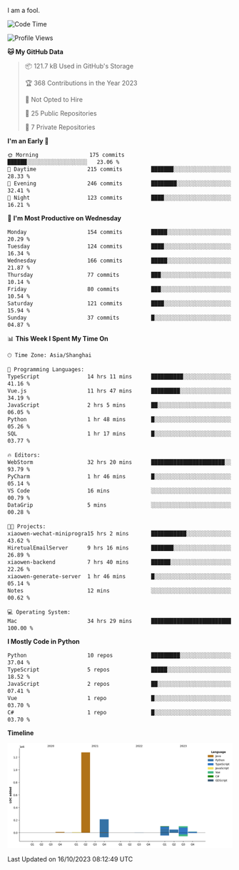 I am a fool.

<!--START_SECTION:waka-->
![Code Time](http://img.shields.io/badge/Code%20Time-785%20hrs%202%20mins-blue)

![Profile Views](http://img.shields.io/badge/Profile%20Views-0-blue)

**🐱 My GitHub Data** 

> 📦 121.7 kB Used in GitHub's Storage 
 > 
> 🏆 368 Contributions in the Year 2023
 > 
> 🚫 Not Opted to Hire
 > 
> 📜 25 Public Repositories 
 > 
> 🔑 7 Private Repositories 
 > 
**I'm an Early 🐤** 

```text
🌞 Morning                175 commits         ██████░░░░░░░░░░░░░░░░░░░   23.06 % 
🌆 Daytime                215 commits         ███████░░░░░░░░░░░░░░░░░░   28.33 % 
🌃 Evening                246 commits         ████████░░░░░░░░░░░░░░░░░   32.41 % 
🌙 Night                  123 commits         ████░░░░░░░░░░░░░░░░░░░░░   16.21 % 
```
📅 **I'm Most Productive on Wednesday** 

```text
Monday                   154 commits         █████░░░░░░░░░░░░░░░░░░░░   20.29 % 
Tuesday                  124 commits         ████░░░░░░░░░░░░░░░░░░░░░   16.34 % 
Wednesday                166 commits         █████░░░░░░░░░░░░░░░░░░░░   21.87 % 
Thursday                 77 commits          ███░░░░░░░░░░░░░░░░░░░░░░   10.14 % 
Friday                   80 commits          ███░░░░░░░░░░░░░░░░░░░░░░   10.54 % 
Saturday                 121 commits         ████░░░░░░░░░░░░░░░░░░░░░   15.94 % 
Sunday                   37 commits          █░░░░░░░░░░░░░░░░░░░░░░░░   04.87 % 
```


📊 **This Week I Spent My Time On** 

```text
🕑︎ Time Zone: Asia/Shanghai

💬 Programming Languages: 
TypeScript               14 hrs 11 mins      ██████████░░░░░░░░░░░░░░░   41.16 % 
Vue.js                   11 hrs 47 mins      █████████░░░░░░░░░░░░░░░░   34.19 % 
JavaScript               2 hrs 5 mins        ██░░░░░░░░░░░░░░░░░░░░░░░   06.05 % 
Python                   1 hr 48 mins        █░░░░░░░░░░░░░░░░░░░░░░░░   05.26 % 
SQL                      1 hr 17 mins        █░░░░░░░░░░░░░░░░░░░░░░░░   03.77 % 

🔥 Editors: 
WebStorm                 32 hrs 20 mins      ███████████████████████░░   93.79 % 
PyCharm                  1 hr 46 mins        █░░░░░░░░░░░░░░░░░░░░░░░░   05.14 % 
VS Code                  16 mins             ░░░░░░░░░░░░░░░░░░░░░░░░░   00.79 % 
DataGrip                 5 mins              ░░░░░░░░░░░░░░░░░░░░░░░░░   00.28 % 

🐱‍💻 Projects: 
xiaowen-wechat-miniprogra15 hrs 2 mins       ███████████░░░░░░░░░░░░░░   43.62 % 
HiretualEmailServer      9 hrs 16 mins       ███████░░░░░░░░░░░░░░░░░░   26.89 % 
xiaowen-backend          7 hrs 40 mins       ██████░░░░░░░░░░░░░░░░░░░   22.26 % 
xiaowen-generate-server  1 hr 46 mins        █░░░░░░░░░░░░░░░░░░░░░░░░   05.14 % 
Notes                    12 mins             ░░░░░░░░░░░░░░░░░░░░░░░░░   00.62 % 

💻 Operating System: 
Mac                      34 hrs 29 mins      █████████████████████████   100.00 % 
```

**I Mostly Code in Python** 

```text
Python                   10 repos            █████████░░░░░░░░░░░░░░░░   37.04 % 
TypeScript               5 repos             █████░░░░░░░░░░░░░░░░░░░░   18.52 % 
JavaScript               2 repos             ██░░░░░░░░░░░░░░░░░░░░░░░   07.41 % 
Vue                      1 repo              █░░░░░░░░░░░░░░░░░░░░░░░░   03.70 % 
C#                       1 repo              █░░░░░░░░░░░░░░░░░░░░░░░░   03.70 % 
```



**Timeline**

![Lines of Code chart](https://raw.githubusercontent.com/VeejaLiu/VeejaLiu/master/assets/bar_graph.png)


 Last Updated on 16/10/2023 08:12:49 UTC
<!--END_SECTION:waka-->
